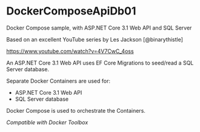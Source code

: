 # DockerComposeApiDb01
Docker Compose sample, with ASP.NET Core 3.1 Web API and SQL Server

Based on an excellent YouTube series by Les Jackson [@binarythistle]

https://www.youtube.com/watch?v=4V7CwC_4oss

An ASP.NET Core 3.1 Web API uses EF Core Migrations to seed/read a SQL Server database.

Separate Docker Containers are used for:
* ASP.NET Core 3.1 Web API 
* SQL Server database

Docker Compose is used to orchestrate the Containers.

*Compatible with Docker Toolbox*
